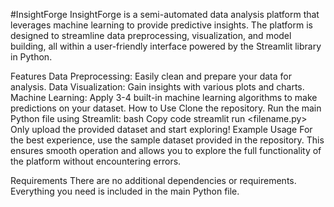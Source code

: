 #InsightForge
InsightForge is a semi-automated data analysis platform that leverages machine learning to provide predictive insights. The platform is designed to streamline data preprocessing, visualization, and model building, all within a user-friendly interface powered by the Streamlit library in Python.

Features
Data Preprocessing: Easily clean and prepare your data for analysis.
Data Visualization: Gain insights with various plots and charts.
Machine Learning: Apply 3-4 built-in machine learning algorithms to make predictions on your dataset.
How to Use
Clone the repository.
Run the main Python file using Streamlit:
bash
Copy code
streamlit run <filename.py>
Only upload the provided dataset and start exploring!
Example Usage
For the best experience, use the sample dataset provided in the repository. This ensures smooth operation and allows you to explore the full functionality of the platform without encountering errors.

Requirements
There are no additional dependencies or requirements. Everything you need is included in the main Python file.


